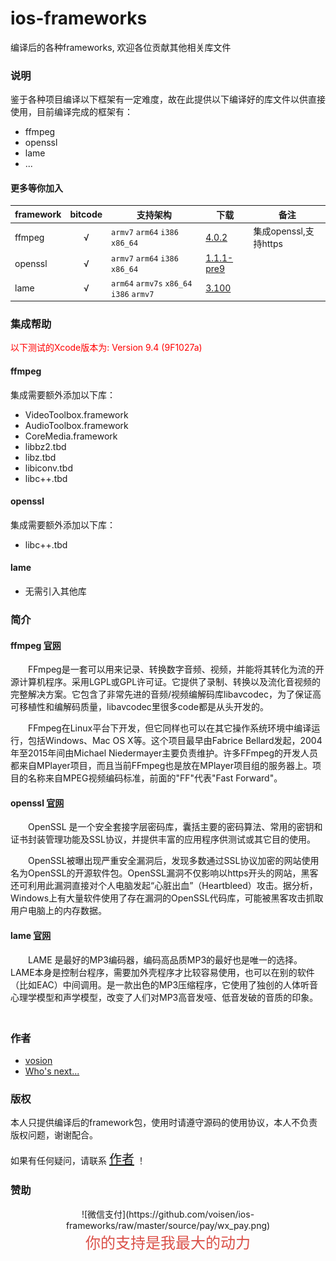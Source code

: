 # ios-frameworks
编译后的各种frameworks, 欢迎各位贡献其他相关库文件

### 说明

鉴于各种项目编译以下框架有一定难度，故在此提供以下编译好的库文件以供直接使用，目前编译完成的框架有：

- ffmpeg
- openssl
- lame
- ...

[ffmpeg-4.0.2]:https://raw.githubusercontent.com/voisen/ios-frameworks/master/frameworks/ffmpeg/4.0.2/ffmpeg-ios-4.0.2.zip

[openssl-1.1.1-pre9]:https://raw.githubusercontent.com/voisen/ios-frameworks/master/frameworks/openssl/1.1.1-pre9/openssl-ios-1.1.1-pre9.zip

[lame-3.100]:https://raw.githubusercontent.com/voisen/ios-frameworks/master/frameworks/lame/3.100/lame-ios-3.100.zip

#### 更多等你加入

| framework  | bitcode  | 支持架构| 下载 | 备注 |
|------------- |:---------------:|-------------|-------------|-------------|
| ffmpeg | √ |`armv7` `arm64` `i386` `x86_64`| [4.0.2][ffmpeg-4.0.2]<br> | 集成openssl,支持https |
| openssl | √ |`armv7` `arm64` `i386` `x86_64`| [1.1.1-pre9][openssl-1.1.1-pre9]<br> | |
| lame | √ |`arm64` `armv7s` `x86_64` `i386` `armv7`| [3.100][lame-3.100]<br> | |


### 集成帮助

<font color="#f00"> 以下测试的Xcode版本为: Version 9.4 (9F1027a)</font>

#### ffmpeg

集成需要额外添加以下库：

- VideoToolbox.framework
- AudioToolbox.framework
- CoreMedia.framework
- libbz2.tbd
- libz.tbd
- libiconv.tbd
- libc++.tbd

#### openssl

集成需要额外添加以下库：

- libc++.tbd

#### lame

- 无需引入其他库


### 简介

#### ffmpeg [官网](http://ffmpeg.org/about.html)

　　FFmpeg是一套可以用来记录、转换数字音频、视频，并能将其转化为流的开源计算机程序。采用LGPL或GPL许可证。它提供了录制、转换以及流化音视频的完整解决方案。它包含了非常先进的音频/视频编解码库libavcodec，为了保证高可移植性和编解码质量，libavcodec里很多code都是从头开发的。

　　FFmpeg在Linux平台下开发，但它同样也可以在其它操作系统环境中编译运行，包括Windows、Mac OS X等。这个项目最早由Fabrice Bellard发起，2004年至2015年间由Michael Niedermayer主要负责维护。许多FFmpeg的开发人员都来自MPlayer项目，而且当前FFmpeg也是放在MPlayer项目组的服务器上。项目的名称来自MPEG视频编码标准，前面的"FF"代表"Fast Forward"。	

#### openssl [官网](https://www.openssl.org/)

　　OpenSSL 是一个安全套接字层密码库，囊括主要的密码算法、常用的密钥和证书封装管理功能及SSL协议，并提供丰富的应用程序供测试或其它目的使用。

　　OpenSSL被曝出现严重安全漏洞后，发现多数通过SSL协议加密的网站使用名为OpenSSL的开源软件包。OpenSSL漏洞不仅影响以https开头的网站，黑客还可利用此漏洞直接对个人电脑发起“心脏出血”（Heartbleed）攻击。据分析，Windows上有大量软件使用了存在漏洞的OpenSSL代码库，可能被黑客攻击抓取用户电脑上的内存数据。
	

#### lame [官网](http://lame.sourceforge.net/)

　　LAME 是最好的MP3编码器，编码高品质MP3的最好也是唯一的选择。LAME本身是控制台程序，需要加外壳程序才比较容易使用，也可以在别的软件（比如EAC）中间调用。是一款出色的MP3压缩程序，它使用了独创的人体听音心理学模型和声学模型，改变了人们对MP3高音发哑、低音发破的音质的印象。
　　

### 作者

- [vosion](https://github.com/voisen)
- [Who's next...]()

### 版权

本人只提供编译后的framework包，使用时请遵守源码的使用协议，本人不负责版权问题，谢谢配合。

如果有任何疑问，请联系 <a style="font-size:20px" href="mailto:voisen@icloud.com">作者</a> ！


### 赞助

<center> ![微信支付](https://github.com/voisen/ios-frameworks/raw/master/source/pay/wx_pay.png) <center>

<center><font size="5px" color="#db5048">你的支持是我最大的动力</font></center>





